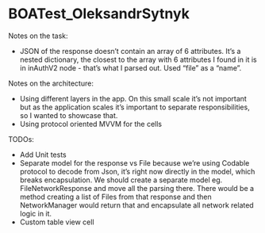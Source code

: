 # BOATest_OleksandrSytnyk

Notes on the task:
- JSON of the response doesn’t contain an array of 6 attributes. It’s a nested dictionary, the closest to the array with
6 attributes I found in it is in inAuthV2 node - that’s what I parsed out. Used “file” as a “name”. 

Notes on the architecture:
- Using different layers in the app. On this small scale it’s not important but as the application scales it’s important to
separate responsibilities, so I wanted to showcase that.
- Using protocol oriented MVVM for the cells

TODOs:
- Add Unit tests
- Separate model for the response vs File because we’re using Codable protocol to decode from Json, it’s right now directly 
in the model, which breaks encapsulation. We should create a separate model eg. FileNetworkResponse and move all the parsing 
there. There would be a method creating a list of Files from that response and then NetworkManager would return that and
encapsulate all network related logic in it.
- Custom table view cell
